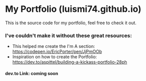 # My Portfolio (luismi74.github.io)

This is the source code for my portfolio, feel free to check it out.

### I've couldn't make it without these great resources:

* This helped me create the I'm A section: https://codepen.io/EricPorter/pen/JjPmOOb 
* Inspiration on how to create the Portfolio: https://dev.to/aspittel/building-a-kickass-portfolio-28ph

#### dev.to Link: coming soon 